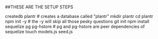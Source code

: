 ##THESE ARE THE SETUP STEPS

createdb plantr # creates a database called "plantr"
mkdir plantr
cd plantr
npm init -y # the -y will skip all those pesky questions
git init
npm install sequelize pg pg-hstore # pg and pg-hstore are peer dependencies of sequelize
touch models.js seed.js